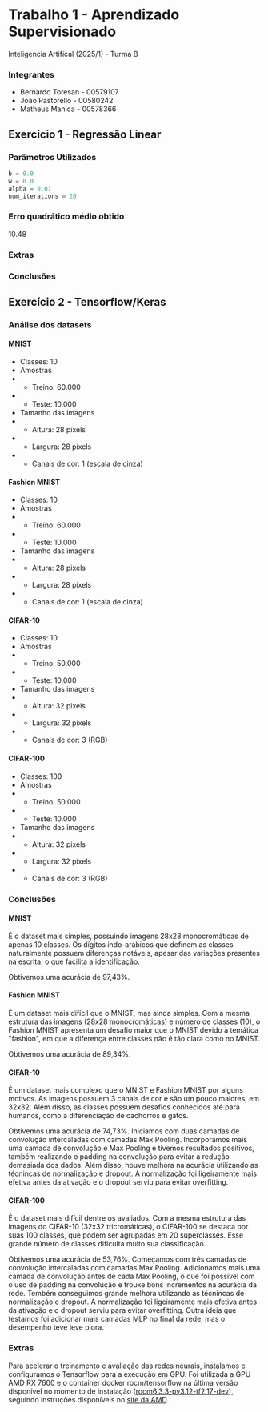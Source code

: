 # Trabalho 1 - Aprendizado Supervisionado
Inteligencia Artifical (2025/1) - Turma B

### Integrantes
- Bernardo Toresan - 00579107
- João Pastorello - 00580242
- Matheus Manica - 00578366

## Exercício 1 - Regressão Linear

### Parâmetros Utilizados
```python
b = 0.0
w = 0.0
alpha = 0.01
num_iterations = 20
```

### Erro quadrático médio obtido
10.48

### Extras


### Conclusões


## Exercício 2 - Tensorflow/Keras

### Análise dos datasets

#### MNIST
- Classes: 10
- Amostras
- - Treino: 60.000
- - Teste: 10.000
- Tamanho das imagens
- - Altura: 28 pixels
- - Largura: 28 pixels
- - Canais de cor: 1 (escala de cinza)

#### Fashion MNIST
- Classes: 10
- Amostras
- - Treino: 60.000
- - Teste: 10.000
- Tamanho das imagens
- - Altura: 28 pixels
- - Largura: 28 pixels
- - Canais de cor: 1 (escala de cinza)

#### CIFAR-10
- Classes: 10
- Amostras
- - Treino: 50.000
- - Teste: 10.000
- Tamanho das imagens
- - Altura: 32 pixels
- - Largura: 32 pixels
- - Canais de cor: 3 (RGB)

#### CIFAR-100
- Classes: 100
- Amostras
- - Treino: 50.000
- - Teste: 10.000
- Tamanho das imagens
- - Altura: 32 pixels
- - Largura: 32 pixels
- - Canais de cor: 3 (RGB)

### Conclusões

#### MNIST
É o dataset mais simples, possuindo imagens 28x28 monocromáticas de apenas 10 classes. Os dígitos indo-arábicos que definem as classes naturalmente possuem diferenças notáveis, apesar das variações presentes na escrita, o que facilita a identificação.

Obtivemos uma acurácia de 97,43%.

#### Fashion MNIST
É um dataset mais difícil que o MNIST, mas ainda simples. Com a mesma estrutura das imagens (28x28 monocromáticas) e número de classes (10), o Fashion MNIST apresenta um desafio maior que o MNIST devido à temática "fashion", em que a diferença entre classes não é tão clara como no MNIST.

Obtivemos uma acurácia de 89,34%.

#### CIFAR-10
É um dataset mais complexo que o MNIST e Fashion MNIST por alguns motivos. As imagens possuem 3 canais de cor e são um pouco maiores, em 32x32. Além disso, as classes possuem desafios conhecidos até para humanos, como a diferenciação de cachorros e gatos.

Obtivemos uma acurácia de 74,73%. Iniciamos com duas camadas de convolução intercaladas com camadas Max Pooling. Incorporamos mais uma camada de convolução e Max Pooling e tivemos resultados positivos, também realizando o padding na convolução para evitar a redução demasiada dos dados. Além disso, houve melhora na acurácia utilizando as técnincas de normalização e dropout. A normalização foi ligeiramente mais efetiva antes da ativação e o dropout serviu para evitar overfitting.

#### CIFAR-100
É o dataset mais difícil dentre os avaliados. Com a mesma estrutura das imagens do CIFAR-10 (32x32 tricromáticas), o CIFAR-100 se destaca por suas 100 classes, que podem ser agrupadas em 20 superclasses. Esse grande número de classes dificulta muito sua classificação.

Obtivemos uma acurácia de 53,76%. Começamos com três camadas de convolução intercaladas com camadas Max Pooling. Adicionamos mais uma camada de convolução antes de cada Max Pooling, o que foi possível com o uso de padding na convolução e trouxe bons incrementos na acurácia da rede. Tembém conseguimos grande melhora utilizando as técnincas de normalização e dropout. A normalização foi ligeiramente mais efetiva antes da ativação e o dropout serviu para evitar overfitting. Outra ideia que testamos foi adicionar mais camadas MLP no final da rede, mas o desempenho teve leve piora.

### Extras

Para acelerar o treinamento e avaliação das redes neurais, instalamos e configuramos o Tensorflow para a execução em GPU. Foi utilizada a GPU AMD RX 7600 e o container docker rocm/tensorflow na última versão disponível no momento de instalação ([rocm6.3.3-py3.12-tf2.17-dev](https://hub.docker.com/layers/rocm/tensorflow/rocm6.3.3-py3.12-tf2.17-dev/images/sha256-fd2653f436880366cc874aa24264ca9dabd892d76ccb63fb807debba459bcaaf)), seguindo instruções disponíveis no [site da AMD](https://rocm.docs.amd.com/projects/install-on-linux/en/latest/install/3rd-party/tensorflow-install.html#using-a-docker-image-with-tensorflow-pre-installed).
